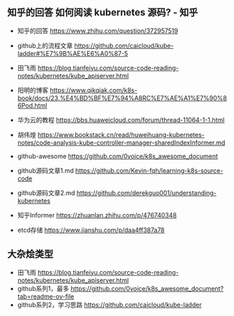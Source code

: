 ## 知乎的回答  如何阅读 kubernetes 源码? - 知乎
- 知乎的回答  https://www.zhihu.com/question/372957519
- github上的流程文章  https://github.com/caicloud/kube-ladder#%E7%9B%AE%E6%A0%87-5
- 田飞雨  https://blog.tianfeiyu.com/source-code-reading-notes/kubernetes/kube_apiserver.html
- 阳明的博客 https://www.qikqiak.com/k8s-book/docs/23.%E4%BD%BF%E7%94%A8RC%E7%AE%A1%E7%90%86Pod.html
- 华为云的教程 https://bbs.huaweicloud.com/forum/thread-11064-1-1.html
- 胡伟煌 https://www.bookstack.cn/read/huweihuang-kubernetes-notes/code-analysis-kube-controller-manager-sharedIndexInformer.md

- github-awesome https://github.com/0voice/k8s_awesome_document
- github源码文章1.md https://github.com/Kevin-fqh/learning-k8s-source-code
- github源码文章2.md https://github.com/derekguo001/understanding-kubernetes
- 知乎Informer https://zhuanlan.zhihu.com/p/476740348
- etcd存储 https://www.jianshu.com/p/daa4ff387a78

## 大杂烩类型
- 田飞雨  https://blog.tianfeiyu.com/source-code-reading-notes/kubernetes/kube_apiserver.html
- github系列1，最多 https://github.com/0voice/k8s_awesome_document?tab=readme-ov-file
- github系列2，学习思路 https://github.com/caicloud/kube-ladder